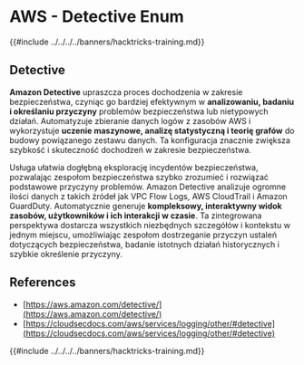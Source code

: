 # AWS - Detective Enum

{{#include ../../../../banners/hacktricks-training.md}}

## Detective

**Amazon Detective** upraszcza proces dochodzenia w zakresie bezpieczeństwa, czyniąc go bardziej efektywnym w **analizowaniu, badaniu i określaniu przyczyny** problemów bezpieczeństwa lub nietypowych działań. Automatyzuje zbieranie danych logów z zasobów AWS i wykorzystuje **uczenie maszynowe, analizę statystyczną i teorię grafów** do budowy powiązanego zestawu danych. Ta konfiguracja znacznie zwiększa szybkość i skuteczność dochodzeń w zakresie bezpieczeństwa.

Usługa ułatwia dogłębną eksplorację incydentów bezpieczeństwa, pozwalając zespołom bezpieczeństwa szybko zrozumieć i rozwiązać podstawowe przyczyny problemów. Amazon Detective analizuje ogromne ilości danych z takich źródeł jak VPC Flow Logs, AWS CloudTrail i Amazon GuardDuty. Automatycznie generuje **kompleksowy, interaktywny widok zasobów, użytkowników i ich interakcji w czasie**. Ta zintegrowana perspektywa dostarcza wszystkich niezbędnych szczegółów i kontekstu w jednym miejscu, umożliwiając zespołom dostrzeganie przyczyn ustaleń dotyczących bezpieczeństwa, badanie istotnych działań historycznych i szybkie określenie przyczyny.

## References

- [https://aws.amazon.com/detective/](https://aws.amazon.com/detective/)
- [https://cloudsecdocs.com/aws/services/logging/other/#detective](https://cloudsecdocs.com/aws/services/logging/other/#detective)

{{#include ../../../../banners/hacktricks-training.md}}
